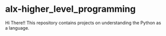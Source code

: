 # alx-higher_level_programming
Hi There!!
This repository contains projects on understanding the Python as a language.
